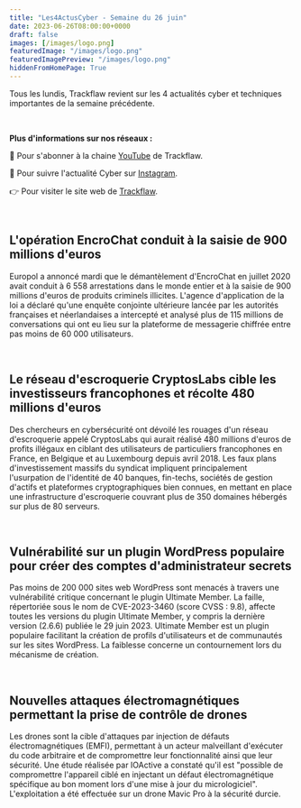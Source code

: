 ```yaml
---
title: "Les4ActusCyber - Semaine du 26 juin"
date: 2023-06-26T08:00:00+0000
draft: false
images: [/images/logo.png]
featuredImage: "/images/logo.png"
featuredImagePreview: "/images/logo.png"
hiddenFromHomePage: True
---
```

    
Tous les lundis, Trackflaw revient sur les 4 actualités cyber et techniques importantes de la semaine précédente.

<br>

**Plus d'informations sur nos réseaux :**

🔴 Pour s'abonner à la chaine [YouTube](https://www.youtube.com/@trackflaw) de Trackflaw.

📸 Pour suivre l'actualité Cyber sur [Instagram](https://www.instagram.com/trackflaw/).

👉 Pour visiter le site web de [Trackflaw](https://trackflaw.com).

    
<br>

## L'opération EncroChat conduit à la saisie de 900 millions d'euros

Europol a annoncé mardi que le démantèlement d'EncroChat en juillet 2020 avait conduit à 6 558 arrestations dans le monde entier et à la saisie de 900 millions d'euros de produits criminels illicites.
L'agence d'application de la loi a déclaré qu'une enquête conjointe ultérieure lancée par les autorités françaises et néerlandaises a intercepté et analysé plus de 115 millions de conversations qui ont eu lieu sur la plateforme de messagerie chiffrée entre pas moins de 60 000 utilisateurs.


<br>

## Le réseau d'escroquerie CryptosLabs cible les investisseurs francophones et récolte 480 millions d'euros

Des chercheurs en cybersécurité ont dévoilé les rouages d'un réseau d'escroquerie appelé CryptosLabs qui aurait réalisé 480 millions d'euros de profits illégaux en ciblant des utilisateurs de particuliers francophones en France, en Belgique et au Luxembourg depuis avril 2018.
Les faux plans d'investissement massifs du syndicat impliquent principalement l'usurpation de l'identité de 40 banques, fin-techs, sociétés de gestion d'actifs et plateformes cryptographiques bien connues, en mettant en place une infrastructure d'escroquerie couvrant plus de 350 domaines hébergés sur plus de 80 serveurs.


<br>

## Vulnérabilité sur un plugin WordPress populaire pour créer des comptes d'administrateur secrets

Pas moins de 200 000 sites web WordPress sont menacés à travers une vulnérabilité critique concernant le plugin Ultimate Member. La faille, répertoriée sous le nom de CVE-2023-3460 (score CVSS : 9.8), affecte toutes les versions du plugin Ultimate Member, y compris la dernière version (2.6.6) publiée le 29 juin 2023.
Ultimate Member est un plugin populaire facilitant la création de profils d'utilisateurs et de communautés sur les sites WordPress. La faiblesse concerne un contournement lors du mécanisme de création.


<br>

## Nouvelles attaques électromagnétiques permettant la prise de contrôle de drones

Les drones sont la cible d'attaques par injection de défauts électromagnétiques (EMFI), permettant à un acteur malveillant d'exécuter du code arbitraire et de compromettre leur fonctionnalité ainsi que leur sécurité.
Une étude réalisée par IOActive a constaté qu'il est "possible de compromettre l'appareil ciblé en injectant un défaut électromagnétique spécifique au bon moment lors d'une mise à jour du micrologiciel". L'exploitation a été effectuée sur un drone Mavic Pro à la sécurité durcie.

